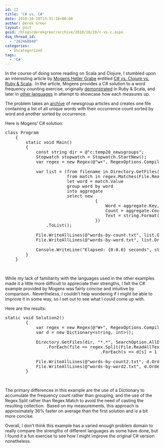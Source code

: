 ```yaml
---
id: 12
title: 'C# vs. C#'
date: 2010-10-20T13:31:18+00:00
author: Derek Greer
layout: post
guid: /blogs/derekgreer/archive/2010/10/20/c-vs-c.aspx
dsq_thread_id:
  - "262468840"
categories:
  - Uncategorized
tags:
  - 'C#'
---
```

In the course of doing some reading on Scala and Clojure, I stumbled upon an interesting article by [Mogens Heller Grabe](http://twitter.com/mookid8000) entitled [C# vs. Clojure vs. Ruby & Scala](http://mookid.dk/oncode/archives/950).&#160; In the article, Mogens provides a C# solution to a word frequency counting exercise, originally [demonstrated](http://blogs.sourceallies.com/2009/12/word-counts-example-in-ruby-and-scala/) in Ruby & Scala, and later in [other languages](http://www.bestinclass.dk/index.clj/2009/12/clojure-vs-ruby-scala-transient-newsgroups.html) in attempt to showcase how each measures up.

The problem takes an [archive](http://kdd.ics.uci.edu/databases/20newsgroups/20newsgroups.html) of newsgroup articles and creates one file containing a list of all unique words with their occurrence count sorted by word and another sorted by occurrence.

Here is Mogens’ C# solution:

<pre class="brush:csharp; gutter:false; wrap-lines:false; tab-size:2;">class Program
	{
		static void Main()
		{
			const string dir = @"c:temp20_newsgroups";
			Stopwatch stopwatch = Stopwatch.StartNew();
			var regex = new Regex(@"w+", RegexOptions.Compiled);

			var list = (from filename in Directory.GetFiles(dir, "*.*", SearchOption.AllDirectories)
						from match in regex.Matches(File.ReadAllText(filename).ToLower()).Cast&lt;Match&gt;()
						let word = match.Value
						group word by word
						into aggregate
						select new
								   {
									   Word = aggregate.Key,
									   Count = aggregate.Count(),
									   Text = string.Format("{0}t{1}", aggregate.Key, aggregate.Count())
								   })
				.ToList();

			File.WriteAllLines(@"words-by-count.txt", list.OrderBy(c =&gt; c.Count).Select(c =&gt; c.Text).ToArray());
			File.WriteAllLines(@"words-by-word.txt", list.OrderBy(c =&gt; c.Word).Select(c =&gt; c.Text).ToArray());

			Console.WriteLine("Elapsed: {0:0.0} seconds", stopwatch.Elapsed.TotalSeconds);
		}
	}
</pre>

&#160;

While my lack of familiarity with the languages used in the other examples made it a little more difficult to appreciate their strengths, I felt the C# example provided by Mogens was fairly concise and intuitive by comparison.&#160; Nevertheless, I couldn’t help wondering if I might be able to improve it in some way, so I set out to see what I could come up with.

  
Here are the results:

<pre class="brush:csharp; gutter:false; wrap-lines:false; tab-size:2;">static void Solution2()
		{
			var regex = new Regex(@"W+", RegexOptions.Compiled);
			var d = new Dictionary&lt;string, int&gt;();

			Directory.GetFiles(dir, "*.*", SearchOption.AllDirectories)
				.ForEach(file =&gt; regex.Split(File.ReadAllText(file).ToLower())
									 .ForEach(s =&gt; d&#091;s&#093; = 1 + (d.ContainsKey(s) ? d&#091;s&#093; : 0)));

			File.WriteAllLines(@"words-by-count2.txt", d.OrderBy(p =&gt; p.Value).Select(p =&gt; string.Format("{0}t{1}", p.Key, p.Value)));
			File.WriteAllLines(@"words-by-word2.txt", d.OrderBy(p =&gt; p.Key).Select(p =&gt; string.Format("{0}t{1}", p.Key, p.Value)));
		}</pre>

&#160;

The primary differences in this example are the use of a Dictionary to accumulate the frequency count rather than grouping, and the use of the Regex.Split rather than Regex.Match to avoid the need of casting the resulting collection.&#160; Based on my measurements, this approach is approximately 36% faster on average than the first solution and is a bit more concise.

  
Overall, I don’t think this example has a varied enough problem domain to really compare the strengths of different languages as some have done, but I found it a fun exercise to see how I might improve the original C# version nonetheless.
